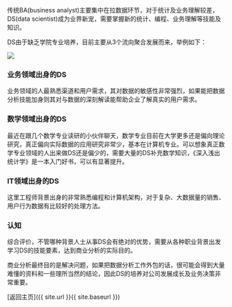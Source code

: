 传统BA(business analyst)主要集中在拉数据环节，对于统计及业务理解较差，DS(data scientist)成为业界新宠，需要掌握新的统计、编程、业务理解等技能及知识。

DS由于缺乏学院专业培养，目前主要从3个流向聚合发展而来，举例如下：

![](http://p0bseao56.bkt.clouddn.com/%E4%BB%8EBA%E5%88%B0DA.jpg)



### 业务领域出身的DS

业务领域的人最熟悉渠道和用户需求，其对数据的敏感性非常强烈，如果能把数据分析技能加身则其对与数据的深刻解读能帮助企业了解真实的用户需求。



### 数学领域出身的DS

最近在跟几个数学专业读研的小伙伴聊天，数学专业目前在大学更多还是偏向理论研究，真正偏向实际数据的应用研究非常少，基本在计算机专业。可以想象真正数学专业领域的人出来做DS还是偏少的，需要大量的DS补充数学知识，《深入浅出统计学》是一本入门好书，可以有显著提升。



### IT领域出身的DS

这里工程师背景出身的非常熟悉编程和计算机架构，对于复杂、大数据量的销售、用户行为数据有比较好的处理方法。



### 认知

综合评价，不管哪种背景人士从事DS会有绝对的优势，需要从各种职业背景出发学习DS的技能要素，达到商业分析的实际目的。

商业分析最终目的是解决问题，如果把数据分析工作外包的话，很可能会得到大量难懂的资料和一些理所当然的结论，因此DS的培养对公司发展成长及业务决策非常重要。



[返回主页]({{ site.url }}{{ site.baseurl }})
